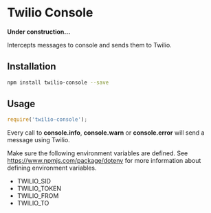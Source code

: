 # Twilio Console

**Under construction...**

Intercepts messages to console and sends them to Twilio.

## Installation

````bash
npm install twilio-console --save
````

## Usage

````javascript
require('twilio-console');
````

Every call to **console.info**, **console.warn** or **console.error** will send a message
using Twilio.

Make sure the following environment variables are defined.
See https://www.npmjs.com/package/dotenv for more information about defining environment variables.

- TWILIO_SID
- TWILIO_TOKEN
- TWILIO_FROM
- TWILIO_TO
